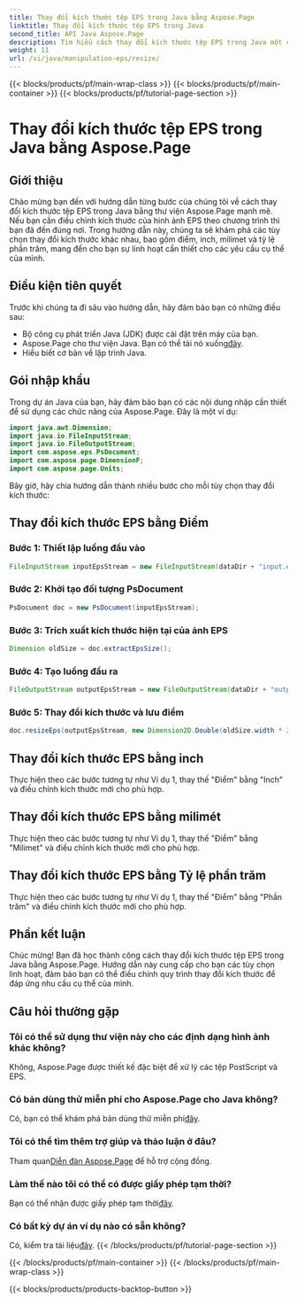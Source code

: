 ```yaml
---
title: Thay đổi kích thước tệp EPS trong Java bằng Aspose.Page
linktitle: Thay đổi kích thước tệp EPS trong Java
second_title: API Java Aspose.Page
description: Tìm hiểu cách thay đổi kích thước tệp EPS trong Java một cách dễ dàng với Aspose.Page cho Java. Hãy làm theo hướng dẫn toàn diện của chúng tôi để biết hướng dẫn từng bước.
weight: 11
url: /vi/java/manipulation-eps/resize/
---
```


{{< blocks/products/pf/main-wrap-class >}}
{{< blocks/products/pf/main-container >}}
{{< blocks/products/pf/tutorial-page-section >}}

# Thay đổi kích thước tệp EPS trong Java bằng Aspose.Page

## Giới thiệu
Chào mừng bạn đến với hướng dẫn từng bước của chúng tôi về cách thay đổi kích thước tệp EPS trong Java bằng thư viện Aspose.Page mạnh mẽ. Nếu bạn cần điều chỉnh kích thước của hình ảnh EPS theo chương trình thì bạn đã đến đúng nơi. Trong hướng dẫn này, chúng ta sẽ khám phá các tùy chọn thay đổi kích thước khác nhau, bao gồm điểm, inch, milimet và tỷ lệ phần trăm, mang đến cho bạn sự linh hoạt cần thiết cho các yêu cầu cụ thể của mình.
## Điều kiện tiên quyết
Trước khi chúng ta đi sâu vào hướng dẫn, hãy đảm bảo bạn có những điều sau:
- Bộ công cụ phát triển Java (JDK) được cài đặt trên máy của bạn.
-  Aspose.Page cho thư viện Java. Bạn có thể tải nó xuống[đây](https://releases.aspose.com/page/java/).
- Hiểu biết cơ bản về lập trình Java.
## Gói nhập khẩu
Trong dự án Java của bạn, hãy đảm bảo bạn có các nội dung nhập cần thiết để sử dụng các chức năng của Aspose.Page. Đây là một ví dụ:
```java
import java.awt.Dimension;
import java.io.FileInputStream;
import java.io.FileOutputStream;
import com.aspose.eps.PsDocument;
import com.aspose.page.DimensionF;
import com.aspose.page.Units;

```
Bây giờ, hãy chia hướng dẫn thành nhiều bước cho mỗi tùy chọn thay đổi kích thước:
## Thay đổi kích thước EPS bằng Điểm
### Bước 1: Thiết lập luồng đầu vào
```java
FileInputStream inputEpsStream = new FileInputStream(dataDir + "input.eps");
```
### Bước 2: Khởi tạo đối tượng PsDocument
```java
PsDocument doc = new PsDocument(inputEpsStream);
```
### Bước 3: Trích xuất kích thước hiện tại của ảnh EPS
```java
Dimension oldSize = doc.extractEpsSize();
```
### Bước 4: Tạo luồng đầu ra
```java
FileOutputStream outputEpsStream = new FileOutputStream(dataDir + "output_resize_points.eps");
```
### Bước 5: Thay đổi kích thước và lưu điểm
```java
doc.resizeEps(outputEpsStream, new Dimension2D.Double(oldSize.width * 2, oldSize.height * 2), Units.Points);
```
## Thay đổi kích thước EPS bằng inch
Thực hiện theo các bước tương tự như Ví dụ 1, thay thế "Điểm" bằng "Inch" và điều chỉnh kích thước mới cho phù hợp.
## Thay đổi kích thước EPS bằng milimét
Thực hiện theo các bước tương tự như Ví dụ 1, thay thế "Điểm" bằng "Milimet" và điều chỉnh kích thước mới cho phù hợp.
## Thay đổi kích thước EPS bằng Tỷ lệ phần trăm
Thực hiện theo các bước tương tự như Ví dụ 1, thay thế "Điểm" bằng "Phần trăm" và điều chỉnh kích thước mới cho phù hợp.
## Phần kết luận
Chúc mừng! Bạn đã học thành công cách thay đổi kích thước tệp EPS trong Java bằng Aspose.Page. Hướng dẫn này cung cấp cho bạn các tùy chọn linh hoạt, đảm bảo bạn có thể điều chỉnh quy trình thay đổi kích thước để đáp ứng nhu cầu cụ thể của mình.

## Câu hỏi thường gặp
### Tôi có thể sử dụng thư viện này cho các định dạng hình ảnh khác không?
Không, Aspose.Page được thiết kế đặc biệt để xử lý các tệp PostScript và EPS.
### Có bản dùng thử miễn phí cho Aspose.Page cho Java không?
Có, bạn có thể khám phá bản dùng thử miễn phí[đây](https://releases.aspose.com/).
### Tôi có thể tìm thêm trợ giúp và thảo luận ở đâu?
 Tham quan[Diễn đàn Aspose.Page](https://forum.aspose.com/c/page/39) để hỗ trợ cộng đồng.
### Làm thế nào tôi có thể có được giấy phép tạm thời?
 Bạn có thể nhận được giấy phép tạm thời[đây](https://purchase.aspose.com/temporary-license/).
### Có bất kỳ dự án ví dụ nào có sẵn không?
 Có, kiểm tra tài liệu[đây](https://reference.aspose.com/page/java/).
{{< /blocks/products/pf/tutorial-page-section >}}

{{< /blocks/products/pf/main-container >}}
{{< /blocks/products/pf/main-wrap-class >}}

{{< blocks/products/products-backtop-button >}}
